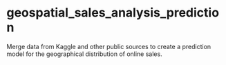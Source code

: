 # geospatial_sales_analysis_prediction
Merge data from Kaggle and other public sources to create a prediction model for the geographical distribution of online sales.
